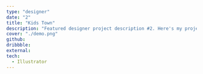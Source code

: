 ```yaml
---
type: "designer"
date: "2"
title: "Kids Town"
description: "Featured designer project description #2. Here's my project I hope you like it!"
cover: "./demo.png"
github:
dribbble:
external:
tech:
  - Illustrator
---
```

